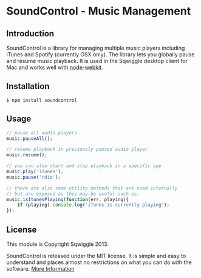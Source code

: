 # SoundControl - Music Management


## Introduction

SoundControl is a library for managing multiple music players including iTunes and Spotify (currently OSX only). The library lets you globally pause and resume music playback. It is used in the Sqwiggle desktop client for Mac and works well with [node-webkit](https://github.com/rogerwang/node-webkit).


## Installation
 
    $ npm install soundcontrol


## Usage

```js
// pause all audio players
music.pauseAll();

// resume playback in previously paused audio player
music.resume();

// you can also start and stop playback in a specific app
music.play('iTunes');
music.pause('rdio');

// there are also some utility methods that are used internally
// but are exposed as they may be useful such as:
music.isItunesPlaying(function(err, playing){
    if (playing) console.log('iTunes is currently playing');
});
```


## License

This module is Copyright Sqwiggle 2013.

SoundControl is released under the MIT license. It is simple and easy to understand and places almost no restrictions on what you can do with the software. [More Information](http://en.wikipedia.org/wiki/MIT_License)

